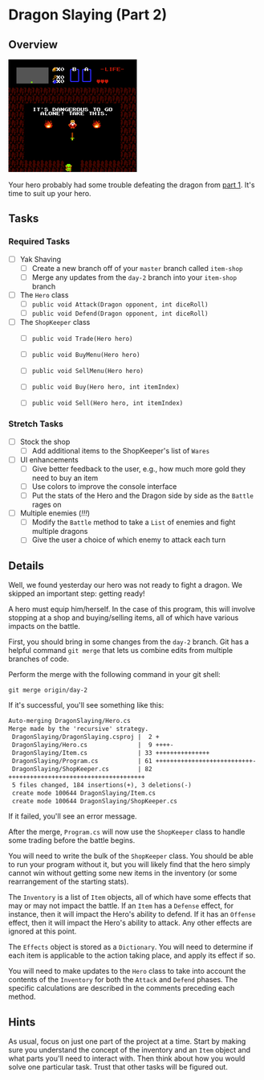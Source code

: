 # Dragon Slaying (Part 2)

## Overview

![its_dangerous](its_dangerous.png)

Your hero probably had some trouble defeating the dragon from [part 1](../01-dragon-slaying-pt1). It's time to suit up your hero.

## Tasks

### Required Tasks

- [ ] Yak Shaving
  - [ ] Create a new branch off of your `master` branch called `item-shop`
  - [ ] Merge any updates from the `day-2` branch into your `item-shop` branch
- [ ] The `Hero` class
  - [ ] `public void Attack(Dragon opponent, int diceRoll)`
  - [ ] `public void Defend(Dragon opponent, int diceRoll)`
- [ ] The `ShopKeeper` class
  - [ ] `public void Trade(Hero hero)`
  - [ ] `public void BuyMenu(Hero hero)`
  - [ ] `public void SellMenu(Hero hero)`
  - [ ] `public void Buy(Hero hero, int itemIndex)`
  - [ ] `public void Sell(Hero hero, int itemIndex)`


### Stretch Tasks

- [ ] Stock the shop
  - [ ] Add additional items to the ShopKeeper's list of `Wares`
- [ ] UI enhancements
  - [ ] Give better feedback to the user, e.g., how much more gold they need to buy an item
  - [ ] Use colors to improve the console interface
  - [ ] Put the stats of the Hero and the Dragon side by side as the `Battle` rages on
- [ ] Multiple enemies (_!!!_)
  - [ ] Modify the `Battle` method to take a `List` of enemies and fight multiple dragons
  - [ ] Give the user a choice of which enemy to attack each turn

## Details

Well, we found yesterday our hero was not ready to fight a dragon. We skipped an important step: getting ready!

A hero must equip him/herself. In the case of this program, this will involve stopping at a shop and buying/selling items, all of which have various impacts on the battle.

First, you should bring in some changes from the `day-2` branch. Git has a helpful command `git merge` that lets us combine edits from multiple branches of code.

Perform the merge with the following command in your git shell:

```
git merge origin/day-2
```

If it's successful, you'll see something like this:

```
Auto-merging DragonSlaying/Hero.cs
Merge made by the 'recursive' strategy.
 DragonSlaying/DragonSlaying.csproj |  2 +
 DragonSlaying/Hero.cs              |  9 ++++-
 DragonSlaying/Item.cs              | 33 +++++++++++++++
 DragonSlaying/Program.cs           | 61 +++++++++++++++++++++++++++-
 DragonSlaying/ShopKeeper.cs        | 82 ++++++++++++++++++++++++++++++++++++++
 5 files changed, 184 insertions(+), 3 deletions(-)
 create mode 100644 DragonSlaying/Item.cs
 create mode 100644 DragonSlaying/ShopKeeper.cs
```

If it failed, you'll see an error message.

After the merge, `Program.cs` will now use the `ShopKeeper` class to handle some trading before the battle begins.

You will need to write the bulk of the `ShopKeeper` class. You should be able to run your program without it, but you will likely find that the hero simply cannot win without getting some new items in the inventory (or some rearrangement of the starting stats).

The `Inventory` is a list of `Item` objects, all of which have some effects that may or may not impact the battle. If an `Item` has a `Defense` effect, for instance, then it will impact the Hero's ability to defend. If it has an `Offense` effect, then it will impact the Hero's ability to attack. Any other effects are ignored at this point.

The `Effects` object is stored as a `Dictionary`. You will need to determine if each item is applicable to the action taking place, and apply its effect if so.

You will need to make updates to the `Hero` class to take into account the contents of the `Inventory` for both the `Attack` and `Defend` phases. The specific calculations are described in the comments preceding each method.


## Hints

As usual, focus on just one part of the project at a time. Start by making sure you understand the concept of the inventory and an `Item` object and what parts you'll need to interact with. Then think about how you would solve one particular task. Trust that other tasks will be figured out.
